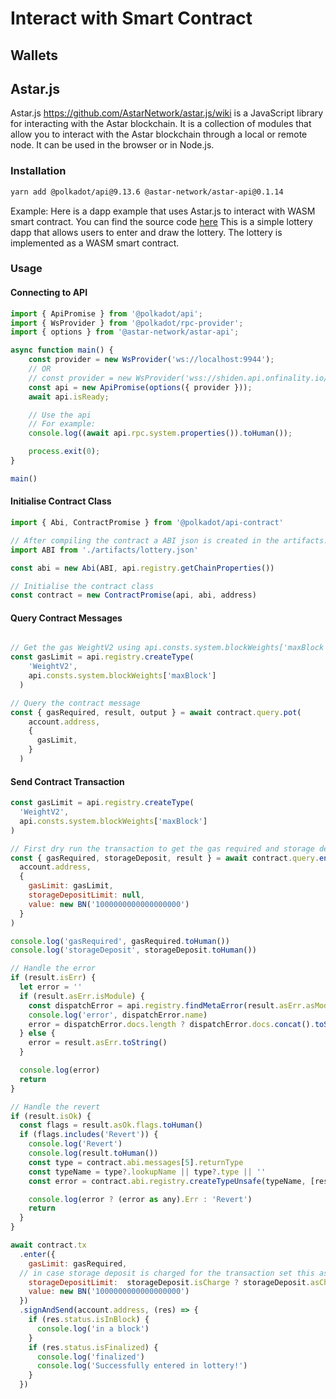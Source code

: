 # Interact with Smart Contract

## Wallets

## Astar.js

Astar.js https://github.com/AstarNetwork/astar.js/wiki is a JavaScript library for interacting with the Astar blockchain. It is a collection of modules that allow you to interact with the Astar blockchain through a local or remote node. It can be used in the browser or in Node.js.

### Installation

```bash
yarn add @polkadot/api@9.13.6 @astar-network/astar-api@0.1.14
```

Example: Here is a dapp example that uses Astar.js to interact with WASM smart contract. You can find the source code [here](github.com/astarNetwork/wasm-lottery)
This is a simple lottery dapp that allows users to enter and draw the lottery. The lottery is implemented as a WASM smart contract.

### Usage

#### Connecting to API

```js
import { ApiPromise } from '@polkadot/api';
import { WsProvider } from '@polkadot/rpc-provider';
import { options } from '@astar-network/astar-api';

async function main() {
    const provider = new WsProvider('ws://localhost:9944');
    // OR
    // const provider = new WsProvider('wss://shiden.api.onfinality.io/public-ws');
    const api = new ApiPromise(options({ provider }));
    await api.isReady;

    // Use the api
    // For example:
    console.log((await api.rpc.system.properties()).toHuman());

    process.exit(0);
}

main()
```

#### Initialise Contract Class

```js
import { Abi, ContractPromise } from '@polkadot/api-contract'

// After compiling the contract a ABI json is created in the artifacts. Import the ABI:
import ABI from './artifacts/lottery.json'

const abi = new Abi(ABI, api.registry.getChainProperties())

// Initialise the contract class
const contract = new ContractPromise(api, abi, address)
```

#### Query Contract Messages

```js

// Get the gas WeightV2 using api.consts.system.blockWeights['maxBlock']
const gasLimit = api.registry.createType(
    'WeightV2',
    api.consts.system.blockWeights['maxBlock']
  )

// Query the contract message
const { gasRequired, result, output } = await contract.query.pot(
    account.address,
    {
      gasLimit,
    }
  )
```

#### Send Contract Transaction

```js
const gasLimit = api.registry.createType(
  'WeightV2',
  api.consts.system.blockWeights['maxBlock']
)

// First dry run the transaction to get the gas required and storage deposit
const { gasRequired, storageDeposit, result } = await contract.query.enter(
  account.address,
  {
    gasLimit: gasLimit,
    storageDepositLimit: null,
    value: new BN('1000000000000000000')
  }
)

console.log('gasRequired', gasRequired.toHuman())
console.log('storageDeposit', storageDeposit.toHuman())

// Handle the error
if (result.isErr) {
  let error = ''
  if (result.asErr.isModule) {
    const dispatchError = api.registry.findMetaError(result.asErr.asModule)
    console.log('error', dispatchError.name)
    error = dispatchError.docs.length ? dispatchError.docs.concat().toString() : dispatchError.name
  } else {
    error = result.asErr.toString()
  }

  console.log(error)
  return
}

// Handle the revert
if (result.isOk) {
  const flags = result.asOk.flags.toHuman()
  if (flags.includes('Revert')) {
    console.log('Revert')
    console.log(result.toHuman())
    const type = contract.abi.messages[5].returnType
    const typeName = type?.lookupName || type?.type || ''
    const error = contract.abi.registry.createTypeUnsafe(typeName, [result.asOk.data]).toHuman()

    console.log(error ? (error as any).Err : 'Revert')
    return
  }
}

await contract.tx
  .enter({
    gasLimit: gasRequired,
  // in case storage deposit is charged for the transaction set this as storageDeposit
    storageDepositLimit:  storageDeposit.isCharge ? storageDeposit.asCharge.toString() : null,
    value: new BN('1000000000000000000')
  })
  .signAndSend(account.address, (res) => {
    if (res.status.isInBlock) {
      console.log('in a block')
    }
    if (res.status.isFinalized) {
      console.log('finalized')
      console.log('Successfully entered in lottery!')
    }
  })
```
